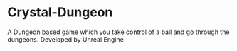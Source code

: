 # Crystal-Dungeon
A Dungeon based game which you take control of a ball and go through the dungeons. Developed by Unreal Engine
